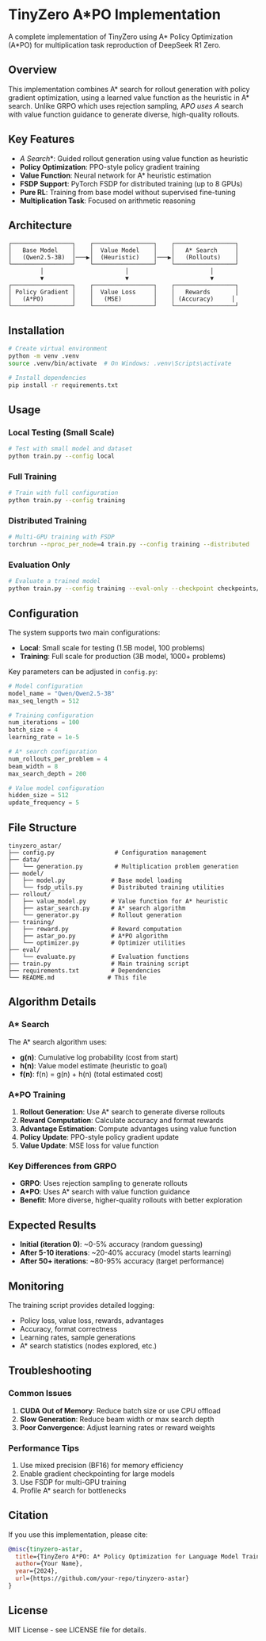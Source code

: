 # TinyZero A*PO Implementation

A complete implementation of TinyZero using A* Policy Optimization (A*PO) for multiplication task reproduction of DeepSeek R1 Zero.

## Overview

This implementation combines A* search for rollout generation with policy gradient optimization, using a learned value function as the heuristic in A* search. Unlike GRPO which uses rejection sampling, A*PO uses A* search with value function guidance to generate diverse, high-quality rollouts.

## Key Features

- **A* Search**: Guided rollout generation using value function as heuristic
- **Policy Optimization**: PPO-style policy gradient training
- **Value Function**: Neural network for A* heuristic estimation
- **FSDP Support**: PyTorch FSDP for distributed training (up to 8 GPUs)
- **Pure RL**: Training from base model without supervised fine-tuning
- **Multiplication Task**: Focused on arithmetic reasoning

## Architecture

```
┌─────────────────┐    ┌─────────────────┐    ┌─────────────────┐
│   Base Model    │    │  Value Model    │    │   A* Search     │
│   (Qwen2.5-3B)  │───▶│  (Heuristic)    │───▶│   (Rollouts)    │
└─────────────────┘    └─────────────────┘    └─────────────────┘
         │                       │                       │
         ▼                       ▼                       ▼
┌─────────────────┐    ┌─────────────────┐    ┌─────────────────┐
│ Policy Gradient │    │  Value Loss     │    │   Rewards       │
│   (A*PO)        │    │   (MSE)         │    │ (Accuracy)     │
└─────────────────┘    └─────────────────┘    └─────────────────┘
```

## Installation

```bash
# Create virtual environment
python -m venv .venv
source .venv/bin/activate  # On Windows: .venv\Scripts\activate

# Install dependencies
pip install -r requirements.txt
```

## Usage

### Local Testing (Small Scale)

```bash
# Test with small model and dataset
python train.py --config local
```

### Full Training

```bash
# Train with full configuration
python train.py --config training
```

### Distributed Training

```bash
# Multi-GPU training with FSDP
torchrun --nproc_per_node=4 train.py --config training --distributed
```

### Evaluation Only

```bash
# Evaluate a trained model
python train.py --config training --eval-only --checkpoint checkpoints/checkpoint_iter_100.pt
```

## Configuration

The system supports two main configurations:

- **Local**: Small scale for testing (1.5B model, 100 problems)
- **Training**: Full scale for production (3B model, 1000+ problems)

Key parameters can be adjusted in `config.py`:

```python
# Model configuration
model_name = "Qwen/Qwen2.5-3B"
max_seq_length = 512

# Training configuration
num_iterations = 100
batch_size = 4
learning_rate = 1e-5

# A* search configuration
num_rollouts_per_problem = 4
beam_width = 8
max_search_depth = 200

# Value model configuration
hidden_size = 512
update_frequency = 5
```

## File Structure

```
tinyzero_astar/
├── config.py                 # Configuration management
├── data/
│   └── generation.py         # Multiplication problem generation
├── model/
│   ├── model.py             # Base model loading
│   └── fsdp_utils.py        # Distributed training utilities
├── rollout/
│   ├── value_model.py       # Value function for A* heuristic
│   ├── astar_search.py      # A* search algorithm
│   └── generator.py         # Rollout generation
├── training/
│   ├── reward.py            # Reward computation
│   ├── astar_po.py          # A*PO algorithm
│   └── optimizer.py         # Optimizer utilities
├── eval/
│   └── evaluate.py          # Evaluation functions
├── train.py                 # Main training script
├── requirements.txt         # Dependencies
└── README.md               # This file
```

## Algorithm Details

### A* Search

The A* search algorithm uses:
- **g(n)**: Cumulative log probability (cost from start)
- **h(n)**: Value model estimate (heuristic to goal)
- **f(n)**: f(n) = g(n) + h(n) (total estimated cost)

### A*PO Training

1. **Rollout Generation**: Use A* search to generate diverse rollouts
2. **Reward Computation**: Calculate accuracy and format rewards
3. **Advantage Estimation**: Compute advantages using value function
4. **Policy Update**: PPO-style policy gradient update
5. **Value Update**: MSE loss for value function

### Key Differences from GRPO

- **GRPO**: Uses rejection sampling to generate rollouts
- **A*PO**: Uses A* search with value function guidance
- **Benefit**: More diverse, higher-quality rollouts with better exploration

## Expected Results

- **Initial (iteration 0)**: ~0-5% accuracy (random guessing)
- **After 5-10 iterations**: ~20-40% accuracy (model starts learning)
- **After 50+ iterations**: ~80-95% accuracy (target performance)

## Monitoring

The training script provides detailed logging:
- Policy loss, value loss, rewards, advantages
- Accuracy, format correctness
- Learning rates, sample generations
- A* search statistics (nodes explored, etc.)

## Troubleshooting

### Common Issues

1. **CUDA Out of Memory**: Reduce batch size or use CPU offload
2. **Slow Generation**: Reduce beam width or max search depth
3. **Poor Convergence**: Adjust learning rates or reward weights

### Performance Tips

1. Use mixed precision (BF16) for memory efficiency
2. Enable gradient checkpointing for large models
3. Use FSDP for multi-GPU training
4. Profile A* search for bottlenecks

## Citation

If you use this implementation, please cite:

```bibtex
@misc{tinyzero-astar,
  title={TinyZero A*PO: A* Policy Optimization for Language Model Training},
  author={Your Name},
  year={2024},
  url={https://github.com/your-repo/tinyzero-astar}
}
```

## License

MIT License - see LICENSE file for details.
